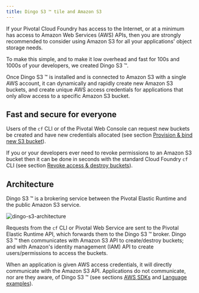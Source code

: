 ```yaml
---
title: Dingo S3 ™ tile and Amazon S3
---
```


If your Pivotal Cloud Foundry has access to the Internet, or at a minimum has access to Amazon Web Services (AWS) APIs, then you are strongly recommended to consider using Amazon S3 for all your applications' object storage needs.

To make this simple, and to make it low overhead and fast for 100s and 1000s of your developers, we created Dingo S3 ™.

Once Dingo S3 ™ is installed and is connected to Amazon S3 with a single AWS account, it can dynamically and rapidly create new Amazon S3 buckets, and create unique AWS access credentials for applications that only allow access to a specific Amazon S3 bucket.

## Fast and secure for everyone

Users of the `cf` CLI or of the Pivotal Web Console can request new buckets be created and have new credentials allocated (see section [Provision &amp; bind new S3 bucket](/dingo-s3/usage-provision.html)).

If you or your developers ever need to revoke permissions to an Amazon S3 bucket then it can be done in seconds with the standard Cloud Foundry `cf` CLI (see section [Revoke access &amp; destroy buckets](/dingo-s3/usage-delete.html)).

## Architecture

Dingo S3 ™ is a brokering service between the Pivotal Elastic Runtime and the public Amazon S3 service.

![dingo-s3-architecture](/dingo-s3/images/architecture.png)

Requests from the `cf` CLI or Pivotal Web Service are sent to the Pivotal Elastic Runtime API, which forwards them to the Dingo S3 ™ broker. Dingo S3 ™ then communicates with Amazon S3 API to create/destroy buckets; and with Amazon's identity management (IAM) API to create users/permissions to access the buckets.

When an application is given AWS access credentials, it will directly communicate with the Amazon S3 API. Applications do not communicate, nor are they aware, of Dingo S3 ™ (see sections [AWS SDKs](/dingo-s3/lang-s3-sdk.html) and [Language examples](/dingo-s3/lang-examples.html)).
